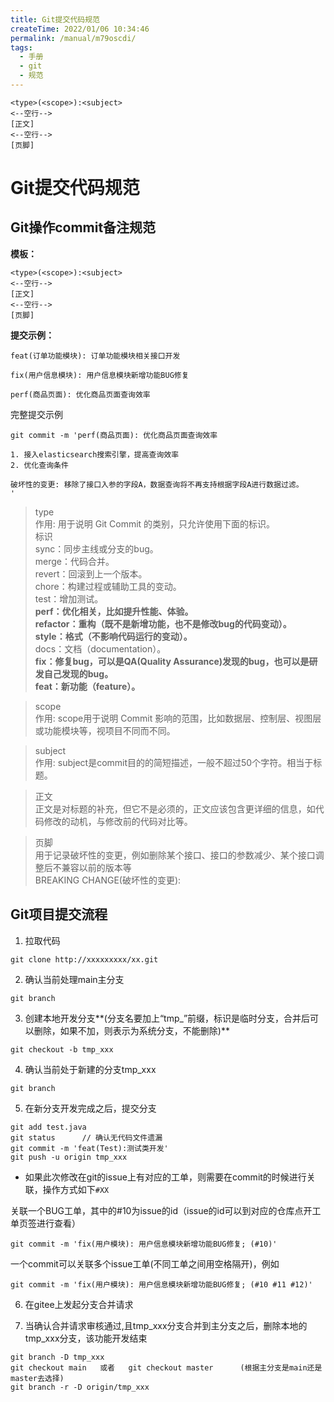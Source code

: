 ```yaml
---
title: Git提交代码规范
createTime: 2022/01/06 10:34:46
permalink: /manual/m79oscdi/
tags:
  - 手册
  - git
  - 规范
---
```



```
<type>(<scope>):<subject>
<--空行-->
[正文]
<--空行-->
[页脚]
```

<!-- more -->

# Git提交代码规范

## Git操作commit备注规范

**模板：**

```
<type>(<scope>):<subject>
<--空行-->
[正文]
<--空行-->
[页脚]
```

**提交示例：**

```
feat(订单功能模块): 订单功能模块相关接口开发
 
fix(用户信息模块): 用户信息模块新增功能BUG修复

perf(商品页面): 优化商品页面查询效率
```

完整提交示例

```
git commit -m 'perf(商品页面): 优化商品页面查询效率

1. 接入elasticsearch搜索引擎，提高查询效率
2. 优化查询条件

破坏性的变更: 移除了接口入参的字段A，数据查询将不再支持根据字段A进行数据过滤。
'
```

>type  
>作用: 用于说明 Git Commit 的类别，只允许使用下面的标识。  
>标识  
>sync：同步主线或分支的bug。  
>merge：代码合并。  
>revert：回滚到上一个版本。  
>chore：构建过程或辅助工具的变动。  
>test：增加测试。  
>**perf：优化相关，比如提升性能、体验。**  
>**refactor：重构（既不是新增功能，也不是修改bug的代码变动）。**  
>**style：格式（不影响代码运行的变动）。**  
>docs：文档（documentation）。  
>**fix：修复bug，可以是QA(Quality Assurance)发现的bug，也可以是研发自己发现的bug。**  
>**feat：新功能（feature）。**

>scope  
>作用: scope用于说明 Commit 影响的范围，比如数据层、控制层、视图层或功能模块等，视项目不同而不同。

>subject  
>作用: subject是commit目的的简短描述，一般不超过50个字符。相当于标题。

>正文  
>正文是对标题的补充，但它不是必须的，正文应该包含更详细的信息，如代码修改的动机，与修改前的代码对比等。

>页脚  
>用于记录破坏性的变更，例如删除某个接口、接口的参数减少、某个接口调整后不兼容以前的版本等  
>BREAKING CHANGE(破坏性的变更):


## Git项目提交流程

1. 拉取代码

```
git clone http://xxxxxxxxx/xx.git
```

2. 确认当前处理main主分支

```
git branch
```

3. 创建本地开发分支**(分支名要加上“tmp_”前缀，标识是临时分支，合并后可以删除，如果不加，则表示为系统分支，不能删除)**

```
git checkout -b tmp_xxx
```

4. 确认当前处于新建的分支tmp_xxx

```
git branch
```

5. 在新分支开发完成之后，提交分支

```
git add test.java
git status      // 确认无代码文件遗漏
git commit -m 'feat(Test):测试类开发'
git push -u origin tmp_xxx
```



- 如果此次修改在git的issue上有对应的工单，则需要在commit的时候进行关联，操作方式如下`#XX`

关联一个BUG工单，其中的#10为issue的id（issue的id可以到对应的仓库点开工单页签进行查看）

```
git commit -m 'fix(用户模块): 用户信息模块新增功能BUG修复; (#10)'
```

一个commit可以关联多个issue工单(不同工单之间用空格隔开)，例如

```
git commit -m 'fix(用户模块): 用户信息模块新增功能BUG修复; (#10 #11 #12)'
```


6. 在gitee上发起分支合并请求

7. 当确认合并请求审核通过,且tmp_xxx分支合并到主分支之后，删除本地的tmp_xxx分支，该功能开发结束

```
git branch -D tmp_xxx
git checkout main   或者   git checkout master      (根据主分支是main还是master去选择)
git branch -r -D origin/tmp_xxx
```